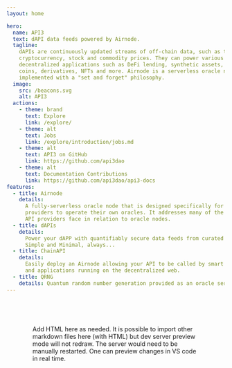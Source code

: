 ```yaml
---
layout: home

hero:
  name: API3
  text: dAPI data feeds powered by Airnode.
  tagline:
    dAPIs are continuously updated streams of off-chain data, such as the latest
    cryptocurrency, stock and commodity prices. They can power various
    decentralized applications such as DeFi lending, synthetic assets, stable
    coins, derivatives, NFTs and more. Airnode is a serverless oracle node
    implemented with a "set and forget" philosophy.
  image:
    src: /beacons.svg
    alt: API3
  actions:
    - theme: brand
      text: Explore
      link: /explore/
    - theme: alt
      text: Jobs
      link: /explore/introduction/jobs.md
    - theme: alt
      text: API3 on GitHub
      link: https://github.com/api3dao
    - theme: alt
      text: Documentation Contributions
      link: https://github.com/api3dao/api3-docs
features:
  - title: Airnode
    details:
      A fully-serverless oracle node that is designed specifically for API
      providers to operate their own oracles. It addresses many of the issues
      API providers face in relation to oracle nodes.
  - title: dAPIs
    details:
      Power your dAPP with quantifiably secure data feeds from curated sources.
      Simple and Minimal, always...
  - title: ChainAPI
    details:
      Easily deploy an Airnode allowing your API to be called by smart contracts
      and applications running on the decentralized web.
  - title: QRNG
    details: Quantum random number generation provided as an oracle service.
---
```


<div style="padding:60px;">
Add HTML here as needed. It is possible to import other markdown files here (with HTML) but dev server preview mode will not redraw. The server would need to be manually restarted. One can preview changes in VS code in real time.
</div>
